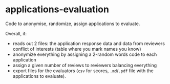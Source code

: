 # applications-evaluation
Code to anonymise, randomize, assign applications to evaluate.

Overall, it:
- reads out 2 files: the application response data and data from reviewers conflict of interests (table where you mark names you know)
- anonymize everything by assigning a 2-random words code to each application
- assign a given number of reviews to reviewers balancing everything
- export files for the evaluators (`csv` for scores, `.md`/`.pdf` file with the applications to evaluate).
